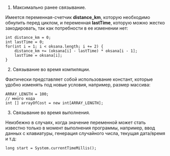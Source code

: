 1. Максимально ранее связывание.

Имеется переменная-счетчик **distance_km**, которую необходимо обнулить перед циклом, и переменная **lastTime**, которую можно жестко закодировать, так как потребности в ее изменении нет:
```
int distance_km = 0;
int lastTime = 0;
for(int i = 1; i < oksana.length; i += 2) {
    distance_km += (oksana[i] - lastTime) * oksana[i - 1];
    lastTime = oksana[i];
}
```
2. Связывание во время компиляции.

Фактически представляет собой использование констант, которые удобно изменять под новые условия, например, размер массива:
```
ARRAY_LENGTH = 100;
// много кода
int [] arrayOfCost = new int[ARRAY_LENGTH];
```
3. Связывание во время выполнения.

Неизбежно в случаях, когда значение переменной может стать известно только в момент выполнения программы, например, ввод данных с клавиатуры, генерация случайного числа, текущая дата/время и т.д:
```
long start = System.currentTimeMillis();
```
